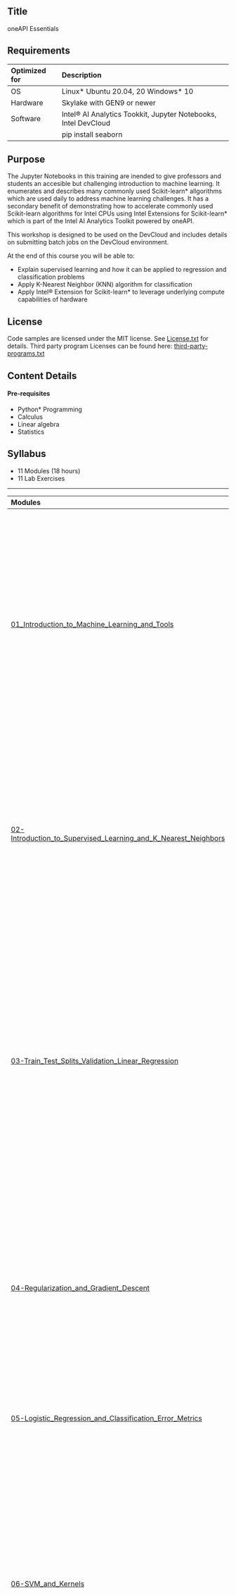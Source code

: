 ## Title
 oneAPI Essentials
  
## Requirements
| Optimized for                     | Description
|:---                               |:---
| OS                                | Linux* Ubuntu 20.04, 20 Windows* 10
| Hardware                          | Skylake with GEN9 or newer
| Software                          | Intel&reg; AI Analytics Tookkit, Jupyter Notebooks, Intel DevCloud
|                                   | pip install seaborn
  
## Purpose
The Jupyter Notebooks in this training are inended to give professors and students an accesible but challenging introduction to machine learning.  It enumerates and describes many commonly used Scikit-learn* allgorithms which are used  daily to address machine learning challenges.  It has a secondary benefit of demonstrating how to accelerate commonly used Scikit-learn algorithms for Intel CPUs using Intel Extensions for Scikit-learn* which is part of the Intel AI Analytics Toolkit powered by oneAPI.

This workshop is designed to be used on the DevCloud and includes details on submitting batch jobs on the DevCloud environment.

At the end of this course you will be able to:

- Explain supervised learning and how it can be applied to regression and classification problems
- Apply K-Nearest Neighbor (KNN) algorithm for classification
- Apply Intel® Extension for Scikit-learn* to leverage underlying compute capabilities of hardware

## License  
Code samples 
are licensed under the MIT license. See [License.txt](https://github.com/oneapi-src/oneAPI-samples/blob/master/License.txt) for details.
Third party program Licenses can be found here: [third-party-programs.txt](https://github.com/oneapi-src/oneAPI-samples/blob/master/third-party-programs.txt)

## Content Details

#### Pre-requisites

- Python* Programming
- Calculus
- Linear algebra
- Statistics


## Syllabus

- 11 Modules (18 hours)
- 11 Lab Exercises

-----------------------
| Modules | Description | Duration |
| :--- | :------ | :------ |
|[01_Introduction_to_Machine_Learning_and_Tools](01_Introduction_to_Machine_Learning_and_Tools/Introduction_to_Machine_Learning_and_Toolkit.ipynb)| + Demonstrate supervised learning algorithms.<br> + Explain key concepts like under- and over-fitting, regularization, and cross-validation<br>: + Classify the type of problem to be solved <br> + Choose an algorithm, tune parameters, and validate a model <br> + Apply Intel® Extension for Scikit-learn* to leverage underlying compute capabilities of hardware| 60 min |
|[02-Introduction_to_Supervised_Learning_and_K_Nearest_Neighbors](02-Introduction_to_Supervised_Learning_and_K_Nearest_Neighbors/Supervised_Learning_and_K_Nearest_Neighbors_Exercises.ipynb)| + Explain supervised learning and how it can be applied to regression and classification problems.<br> + Apply K-Nearest Neighbor (KNN) algorithm for classification <br> + Apply Intel® Extension for Scikit-learn* to leverage underlying compute capabilities of hardware| 120 min |
|[03-Train_Test_Splits_Validation_Linear_Regression](03-Train_Test_Splits_Validation_Linear_Regression/Train_Test_Splits_Validation_Linear_Regression.ipynb)| + Explain the difference between over-fitting and under-fitting a model<br> + Describe Bias-variance tradeoffs<br> + Find the optimal training and test data set splits, cross-validation, and model complexity versus error<br> + Apply a linear regression model for supervised learning.<br> + Apply Intel® Extension for Scikit-learn* to leverage underlying compute capabilities of hardware| 120 min |
|[04-Regularization_and_Gradient_Descent](04-Regularization_and_Gradient_Descent/Regularization_and_Gradient_Descent_Exercises.ipynb)| + Describe Logistic regression and how it differs from linear regression<br> + Identify metrics for classification errors and scenarios in which they can be used<br> + Apply Intel® Extension for Scikit-learn* to leverage underlying compute capabilities of hardware| 120 min |
|[05-Logistic_Regression_and_Classification_Error_Metrics](05-Logistic_Regression_and_Classification_Error_Metrics/Logistic_Regression_and_Classification_Error_Metrics_Exercises.ipynb)| + Explain cost functions, regularization, feature selection, and hyper-parameters<br> + | 120 min |
|[06-SVM_and_Kernels](06-SVM_and_Kernels/SVM_Kernels_Exercises.ipynb)| + Apply support vector machines (SVMs)—a popular algorithm used for classification problems<br> + Recognize SVM similarity to logistic regression<br> + Compute the cost function of SVMs<br> + Apply regularization in SVMs and some tips to obtain non-linear classifications with SVMs<nbr> + Apply Intel® Extension for Scikit-learn* to leverage underlying compute capabilities of hardware | 120 min |
|[07-Decision_Trees](07-Decision_Trees/Decision_Trees_Exercises.ipynb)| + Recognize Decision trees and how to use them for classification problems<br> + Recognize how to identify the best split and the factors for splitting<br> + Explain strengths and weaknesses of decision trees<br> + Explain how regression trees help with classifying continuous values<br> + Describe motivation for choosing Random Forest Classifier over Decision Trees<br> + Apply Intel® Extension for Scikit-learn* to leverage underlying compute capabilities of hardware for Random Forest Classifier| 120 min |
|[08-Bagging](08-Bagging/Bagging_Exercises.ipynbb)| + Associate concepts of bootstrapping and aggregating (commonly known as “bagging”) to reduce variance<br> + Apply Random Forest algorithm that further reduces the correlation seen in bagging models<br> + Apply Intel® Extension for Scikit-learn* to leverage underlying compute capabilities of hardware| 120 min |
|[09-Boosting_and_Stacking](09-Boosting_and_Stacking/Boosting_and_Stacking_Exercises.ipynb)| + Explain how the boosting algorithm helps reduce variance and bias.<br> + Apply Intel® Extension for Scikit-learn* to leverage underlying compute capabilities of hardware| 120 min |
|[10-Introduction_to_Unsupervised_Learning_and_Clustering_Methods](10-Introduction_to_Unsupervised_Learning_and_Clustering_Methods/Clustering_Methods_Exercises.ipynb)| + Discuss unsupervised learning algorithms and how they can be applied<br> + Apply clustering<br> + Apply dimensionality reduction<br> + Apply Intel® Extension for Scikit-learn* to leverage underlying compute capabilities of hardware| 120 min |
|[11-Dimensionality_Reduction_and_Advanced_Topics](11-Dimensionality_Reduction_and_Advanced_Topics/Dimensionality_Reduction_Exercises.ipynb)| + Explain and Apply Principal Component Analysis (PCA)<br> + Explain Multidimensional Scaling (MDS)<br> + Apply Intel® Extension for Scikit-learn* to leverage underlying compute capabilities of hardware| 120 min |
    
#### Content Structure

Each module folder has a Jupyter Notebook file (`*.ipynb`), this can be opened in Jupyter Lab to view the training contant, edit code and compile/run. 

## Install Directions

The training content can be accessed locally on the computer after installing necessary tools, or you can directly access using Intel DevCloud without any installation.

#### Local Installation of JupyterLab and oneAPI Tools

The Jupyter Notebooks can be downloaded locally to computer and accessed:
- Install Jupyter Lab on local computer: [Installation Guide](https://jupyterlab.readthedocs.io/en/stable/getting_started/installation.html)
- Install Intel oneAPI Base Toolkit on local computer: [Installation Guide](https://www.intel.com/content/www/us/en/developer/tools/oneapi/base-toolkit-download.html) 
- git clone the repo and access the Notebooks using Jupyter Lab


#### Access using Intel DevCloud

The Jupyter notebooks are tested and can be run on Intel DevCloud without any installation necessary, below are the steps to access these Jupyter notebooks on Intel DevCloud:
1. Register on [Intel DevCloud](https://devcloud.intel.com/oneapi)
2. Login, Get Started and Launch Jupyter Lab
3. Open Terminal in Jupyter Lab and git clone the repo and access the Notebooks

